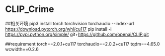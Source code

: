 # CLIP_Crime
##相关环境
pip3 install torch torchvision torchaudio --index-url https://download.pytorch.org/whl/cu117
pip install -i https://pypi.python.org/simple/ git+https://github.com/openai/CLIP.git

##requirement
torch==2.0.1+cu117
torchaudio==2.0.2+cu117
tqdm==4.65.0
wcwidth==0.2.6
